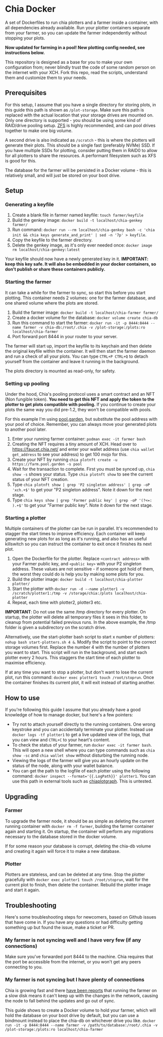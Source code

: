 # Chia Docker

A set of Dockerfiles to run chia plotters and a farmer inside a container, with all dependencies already available. Run your plotter containers separate from your farmer, so you can update the farmer independently without stopping your plots.

**Now updated for farming in a pool! New plotting config needed, see instructions below.**

This repository is designed as a base for you to make your own configuration from; never blindly trust the code of some random person on the internet with your XCH. Fork this repo, read the scripts, understand them and customize them to your needs.

## Prerequisites

For this setup, I assume that you have a single directory for storing plots, in this guide this path is shown as `/plot-storage`. Make sure this path is replaced with the actual location that your storage drives are mounted on. Only one directory is supported - you should be using some kind of RAID/drive pooling setup. [ZFS](https://openzfs.github.io/openzfs-docs/Getting%20Started/index.html) is highly recommended, and can pool drives together to make one big volume.

A second drive is also indicated as `/scratch` - this is where the plotters will generate their plots. This should be a single fast (preferably NVMe) SSD. If you have multiple SSDs for plotting, consider putting them in RAID0 to allow for all plotters to share the resources. A performant filesystem such as XFS is good for this.

The database for the farmer will be persisted in a Docker volume - this is relatively small, and will just be stored on your boot drive.

## Setup

### Generating a keyfile

1. Create a blank file in farmer named keyfile: `touch farmer/keyfile`
2. Build the genkey image: `docker build -t localhost/chia-genkey farmer/`
3. Run command: `docker run --rm localhost/chia-genkey bash -c 'chia init && chia keys generate_and_print' | sed -n '7p' > keyfile`.
4. Copy the keyfile to the farmer directory.
5. Delete the genkey image, as it's only ever needed once: `docker image rm localhost/chia-genkey:latest`

Your keyfile should now have a newly generated key in it. **IMPORTANT: keep this key safe. It will also be embedded in your docker containers, so don't publish or share these containers publicly.**

### Starting the farmer

It can take a while for the farmer to sync, so start this before you start plotting. This container needs 2 volumes: one for the farmer database, and one shared volume where the plots are stored.

1. Build the farmer image: `docker build -t localhost/chia-farmer farmer/`
2. Create a docker volume for the database: `docker volume create chia-db`
3. Run this command to start the farmer: `docker run -it -p 8444:8444 --name farmer -v chia-db:/root/.chia -v /plot-storage:/plots:ro localhost/chia-farmer`
4. Port forward port 8444 in your router to your server.

The farmer will start up, import the keyfile to its keychain and then delete the original keyfile within the container. It will then start the farmer daemon and run a check of all your plots. You can type `CTRL+P CTRL+Q` to detach yourself from the container and leave it running in the background.

The plots directory is mounted as read-only, for safety.

### Setting up pooling

Under the hood, Chia's pooling protocol uses a smart contract and an NFT (Non fungible token). **You need to get this NFT and apply the token to the plotter to get plots compatible with pooling.** If you continue to create your plots the same way you did pre-1.2, they won't be compatible with pools.

For this example I'm using [pool.garden](https://pool.garden), but substitute the pool address with your pool of choice. Remember, you can always move your generated plots to another pool later.

1. Enter your running farmer container: `podman exec -it farmer bash`
2. Creating the NFT requires a tiny amount of XCH. Head over to https://faucet.chia.net/ and enter your wallet address (use `chia wallet get_address` to see your address) to get 100 mojo for this.
3. Create your NFT by running `chia plotnft create -u https://farm.pool.garden -s pool`
4. Wait for the transaction to complete. First you must be synced up, `chia show -s` shows your status. Type `chia plotnft show` to see the current status of your NFT creation.
5. Type `chia plotnft show | grep 'P2 singleton address' | grep -oP 'xch.+$'` to get your "P2 singleton address". Note it down for the next stage.
6. Type `chia keys show | grep 'Farmer public key' | grep -oP '(?<=: ).+$'` to get your "Farmer public key". Note it down for the next stage.

### Starting a plotter

Multiple containers of the plotter can be run in parallel. It's recommended to stagger the start times to improve efficiency. Each container will keep generating new plots for as long as it's running, and also has an useful killswitch so you can instruct the container to exit once it finishes its next plot.

1. Open the Dockerfile for the plotter. Replace `<contract address>` with your Farmer public key, and `<public key>` with your P2 singleton address. These values are not sensitive - if someone got hold of them, the worst they could do is help you by making some plots for you.
2. Build the plotter image: `docker build -t localhost/chia-plotter plotter/`
3. Start the plotter with `docker run -d --name plotter1 -v /scratch/plotter1:/tmp -v /storage/chia:/plots localhost/chia-plotter`
4. Repeat, each time with plotter2, plotter3 etc.

**IMPORTANT**: Do not use the same /tmp directory for every plotter. On startup, the plotter will delete all temporary files it sees in this folder, to cleanup from potential failed previous runs. In the above example, the /tmp folder is given a subdirectory on the scratch drive.

Alternatively, use the start-plotter bash script to start x number of plotters: `nohup bash start-plotters.sh 4 &`. Modify the script to point to the correct storage volumes first. Replace the number 4 with the number of plotters you want to start. This script will run in the background, and start each plotter every 2 hours. This staggers the start time of each plotter to maximise efficiency.

If at any time you want to stop a plotter, but don't want to lose the current plot, run this command: `docker exec plotter1 touch /root/stoprun`. Once the container finishes its current plot, it will exit instead of starting another.

## How to use

If you're following this guide I assume that you already have a good knowledge of how to manage docker, but here's a few pointers:

- Try not to attach yourself directly to the running containers. One wrong keystroke and you can accidentally terminate your plotter. Instead use `docker logs -tf plotter1` to get a live updated view of the logs, that you can view and `CTRL+C` to your heart's content.
- To check the status of your farmer, run `docker exec -it farmer bash`. This will open a new shell where you can type commands such as `chia show -sc` and `chia wallet show` without disturbing the running node.
- Viewing the logs of the farmer will give you an hourly update on the status of the node, along with your wallet balance.
- You can get the path to the logfile of each plotter using the following command: `docker inspect --format='{{.LogPath}}' plotter1`. You can use this path in external tools such as [chiaplotgraph](https://github.com/Eelviny/chia-docker/issues/6). This is untested.

## Upgrading

### Farmer

To upgrade the farmer node, it should be as simple as deleting the current running container with `docker rm -f farmer`, building the farmer container again and starting it. On startup, the container will perform any migrations necessary to the database stored in the docker volume.

If for some reason your database is corrupt, deleting the chia-db volume and creating it again will force it to make a new database.

### Plotter

Plotters are stateless, and can be deleted at any time. Stop the plotter gracefully with `docker exec plotter1 touch /root/stoprun`, wait for the current plot to finish, then delete the container. Rebuild the plotter image and start it again.

## Troubleshooting

Here's some troubleshooting steps for newcomers, based on Github issues that have come in. If you have any questions or had difficulty getting something up but found the issue, make a ticket or PR.

### My farmer is not syncing well and I have very few (if any connections)

Make sure you've forwarded port 8444 to the machine. Chia requires that the port be accessible from the internet, or you won't get any peers connecting to you.

### My farmer is not syncing but I have plenty of connections

Chia is growing fast and there [have been reports](https://github.com/Eelviny/chia-docker/issues/5) that running the farmer on a slow disk means it can't keep up with the changes in the network, causing the node to fall behind the updates and go out of sync.

This guide shows to create a Docker volume to hold your farmer, which will hold the database on your boot drive by default, but you can use a bindmount instead to place the chia-db on whichever drive you like. `docker run -it -p 8444:8444 --name farmer -v /path/to/database:/root/.chia -v /plot-storage:/plots:ro localhost/chia-farmer`
